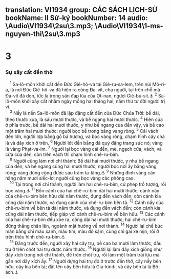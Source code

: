 translation: VI1934
group: CÁC SÁCH LỊCH-SỬ
bookName: II Sử-ký 
bookNumber: 14
audio: \Audio\VI1934\2su\3.mp3; \Audio\VI1934\1-ms-nguyen-thi\2su\3.mp3
-------

<div class="title"><h1>3</h1><h3>Sự xây cất đền thờ</h3></div>
<span class="verse 2su_3_1"> <sup>1</sup> Sa-lô-môn khởi cất đền Đức Giê-hô-va tại Giê-ru-sa-lem, trên núi Mô-ri-a, là nơi Đức Giê-hô-va đã hiện ra cùng Đa-vít, cha người, tại trên chỗ mà Đa-vít đã dọn, tức là trong sân đạp lúa của Ọt-nan, người Giê-bu-sít.<a data-toggle="tooltip" data-placement="bottom" title="Sa 22:22">⚓</a></span>
<span class="verse 2su_3_2"><sup>2</sup> Sa-lô-môn khởi xây cất nhằm ngày mồng hai tháng hai, năm thứ tư đời người trị vì. <br/></span>
<span class="verse 2su_3_3"> <sup>3</sup> Nầy là nền Sa-lô-môn đã lập đặng cất đền của Đức Chúa Trời: bề dài, theo thước xưa, là sáu mươi thước, và bề ngang hai mươi thước. </span>
<span class="verse 2su_3_4"><sup>4</sup> Hiên cửa ở phía trước, bề dài hai mươi thước, y như bề ngang của đền vậy, và bề cao một trăm hai mươi thước; người bọc bề trong bằng vàng ròng. </span>
<span class="verse 2su_3_5"><sup>5</sup> Cái vách đền lớn, người lợp bằng gỗ bá hương, và bọc vàng ròng, chạm hình cây chà là và dây xích ở trên. </span>
<span class="verse 2su_3_6"><sup>6</sup> Người lót đền bằng đá quý đặng trang sức nó; vàng là vàng Phạt-va-im. </span>
<span class="verse 2su_3_7"><sup>7</sup> Người lại bọc vàng cái đền, mè, ngạch cửa, vách, và cửa của đền, còn trên vách thì chạm hình chê-ru-bim. <br/></span>
<span class="verse 2su_3_8"> <sup>8</sup> Người cũng làm nơi chí thánh: Bề dài hai mươi thước, y như bề ngang của đền, và bề ngang cũng hai mươi thước; người bọc nơi ấy bằng vàng ròng; vàng dùng cộng được sáu trăm ta-lâng.<a data-toggle="tooltip" data-placement="bottom" title="Xu 26:33-34">⚓</a></span>
<span class="verse 2su_3_9"><sup>9</sup> Những đinh vàng cân nặng năm mươi siếc-lơ; người cũng bọc vàng các phòng cao. <br/></span>
<span class="verse 2su_3_10"> <sup>10</sup> Tại trong nơi chí thánh, người làm hai chê-ru-bim, cứ phép trổ tượng, rồi bọc vàng.<a data-toggle="tooltip" data-placement="bottom" title="Xu 25:18-20">⚓</a></span>
<span class="verse 2su_3_11"><sup>11</sup> Bốn cánh của hai chê-ru-bim dài hai mươi thước; cánh nầy của chê-ru-bim bên hữu dài năm thước, đụng đến vách đền; còn cánh kia cũng dài năm thước, và đụng cánh của chê-ru-bim bên tả. </span>
<span class="verse 2su_3_12"><sup>12</sup> Cánh nầy của chê-ru-bim về bên tả dài năm thước, và đụng đến vách đền; còn cánh kia cũng dài năm thước, tiếp giáp với cánh chê-ru-bim về bên hữu. </span>
<span class="verse 2su_3_13"><sup>13</sup> Các cánh của hai chê-ru-bim đều xòe ra, cộng dài hai mươi thước; hai chê-ru-bim đứng thẳng chân lên, ngoảnh mặt hướng về nơi thánh. </span>
<span class="verse 2su_3_14"><sup>14</sup> Người lại chế bức màn bằng chỉ màu xanh, màu tím, màu đỏ sậm, cùng chỉ gai xe mịn, rồi ở trên thêu hình chê-ru-bim.<a data-toggle="tooltip" data-placement="bottom" title="Xu 26:31">⚓</a><br/></span>
<span class="verse 2su_3_15"> <sup>15</sup> Đằng trước đền, người xây hai cây trụ, bề cao ba mươi lăm thước, đầu trụ ở trên chót hai trụ được năm thước. </span>
<span class="verse 2su_3_16"><sup>16</sup> Người lại làm dây xích giống như dây xích trong nơi chí thánh, để trên chót trụ, rồi làm một trăm trái lựu mà gắn nơi dây xích ấy. </span>
<span class="verse 2su_3_17"><sup>17</sup> Người dựng hai trụ đó ở trước đền thờ, cây nầy bên hữu, cây kia bên tả; đặt tên cây bên hữu là Gia-kin<a data-toggle="tooltip" data-placement="bottom" title="Nghĩa là Chúa sẽ kiên lập">⚓</a>, và cây bên tả là Bô-ách.<a data-toggle="tooltip" data-placement="bottom" title="Nghĩa là tại đền ấy có sức lực">⚓</a><br/></span>
